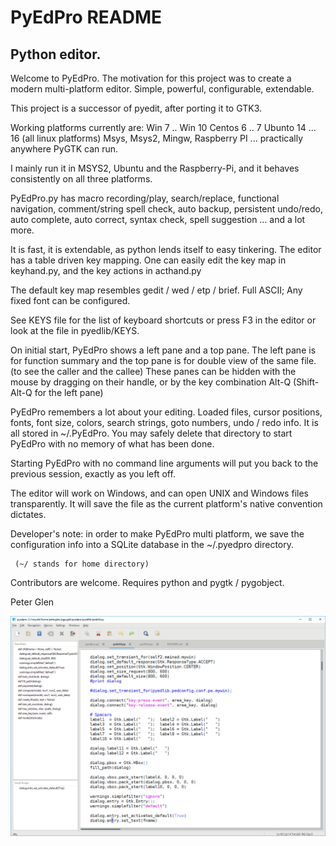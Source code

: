#   PyEdPro README

## Python editor.
 
   Welcome to PyEdPro. The motivation for this project was to create a modern
multi-platform editor. Simple, powerful, configurable, extendable.

 This project is a successor of pyedit, after porting it to GTK3.

  Working platforms currently are: Win 7 .. Win 10 Centos 6 .. 7 Ubunto 14 ... 16
(all linux platforms) Msys, Msys2, Mingw, Raspberry PI ... practically
 anywhere PyGTK can run.
 
  I mainly run it in MSYS2, Ubuntu and the Raspberry-Pi, and it behaves consistently
on all three platforms.
 
   PyEdPro.py has macro recording/play, search/replace, functional navigation,
comment/string spell check, auto backup, persistent undo/redo, auto complete,
auto correct, syntax check, spell suggestion ... and a lot more.
   
   It is fast, it is extendable, as python lends itself to easy tinkering. The
editor has a table driven key mapping. One can easily edit the key map in
keyhand.py, and the key actions in acthand.py

The default key map resembles gedit / wed / etp / brief. Full ASCII; 
 Any fixed font can be configured. 

  See KEYS file for the list of keyboard shortcuts or press F3 in the
editor or look at the file in pyedlib/KEYS.

  On initial start, PyEdPro shows a left pane and a top pane. The left pane 
is for function summary and the top pane is for double view of the same file.
(to see the caller and the callee) These panes can be hidden with the mouse by 
dragging on their handle, or by the key combination Alt-Q (Shift-Alt-Q for
the left pane) 

 PyEdPro remembers a lot about your editing. Loaded files, cursor positions,
fonts, font size, colors, search strings, goto numbers, undo / redo info.
It is all stored in ~/.PyEdPro. You may safely delete that directory to start
 PyEdPro with no memory of what has been done.

  Starting PyEdPro with no command line arguments will put you back to the 
 previous session, exactly as you left off.

 The editor will work on Windows, and can open UNIX and Windows files
transparently. It will save the file as the current platform's native 
convention dictates.

  Developer's note: in order to make PyEdPro multi platform, we save
the configuration info into a SQLite database in the ~/.pyedpro directory.

     (~/ stands for home directory)

 Contributors are welcome. Requires python and pygtk / pygobject.

 
  Peter Glen

![Screen Shot](image.png)








